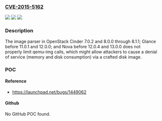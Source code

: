 ### [CVE-2015-5162](https://cve.mitre.org/cgi-bin/cvename.cgi?name=CVE-2015-5162)
![](https://img.shields.io/static/v1?label=Product&message=n%2Fa&color=blue)
![](https://img.shields.io/static/v1?label=Version&message=n%2Fa&color=blue)
![](https://img.shields.io/static/v1?label=Vulnerability&message=n%2Fa&color=brighgreen)

### Description

The image parser in OpenStack Cinder 7.0.2 and 8.0.0 through 8.1.1; Glance before 11.0.1 and 12.0.0; and Nova before 12.0.4 and 13.0.0 does not properly limit qemu-img calls, which might allow attackers to cause a denial of service (memory and disk consumption) via a crafted disk image.

### POC

#### Reference
- https://launchpad.net/bugs/1449062

#### Github
No GitHub POC found.

